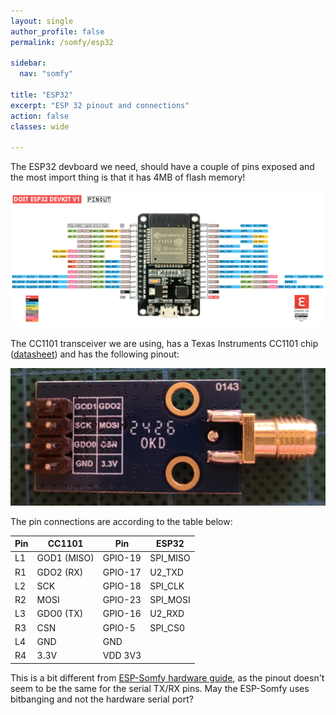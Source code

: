 ```yaml
---
layout: single
author_profile: false
permalink: /somfy/esp32

sidebar:
  nav: "somfy"

title: "ESP32"
excerpt: "ESP 32 pinout and connections"
action: false
classes: wide

---
```

The ESP32 devboard we need, should have a couple of pins exposed and the most import thing is that it has 4MB of flash memory!

![](/assets/images/somfy/pinoutDOIT32devkitv1.png)

The CC1101 transceiver we are using, has a Texas Instruments CC1101 chip ([datasheet](https://www.ti.com/lit/ds/symlink/cc1101.pdf)) and has the following pinout:

![](/assets/images/somfy/cc1101-pins.png)

The pin connections are according to the table below:

|Pin|CC1101|Pin|ESP32|
|-|-|-|-|
|L1|GOD1 (MISO)|GPIO-19|SPI_MISO|
|R1|GDO2 (RX)|GPIO-17|U2_TXD|
|L2|SCK|GPIO-18|SPI_CLK|
|R2|MOSI|GPIO-23|SPI_MOSI|
|L3|GDO0 (TX)|GPIO-16|U2_RXD|
|R3|CSN|GPIO-5|SPI_CS0|
|L4|GND|GND||
|R4|3.3V|VDD 3V3||

This is a bit different from [ESP-Somfy hardware guide](https://github.com/rstrouse/ESPSomfy-RTS/wiki/Simple-ESPSomfy-RTS-device), as the pinout doesn't seem to be the same for the serial TX/RX pins. May the ESP-Somfy uses bitbanging and not the hardware serial port?

